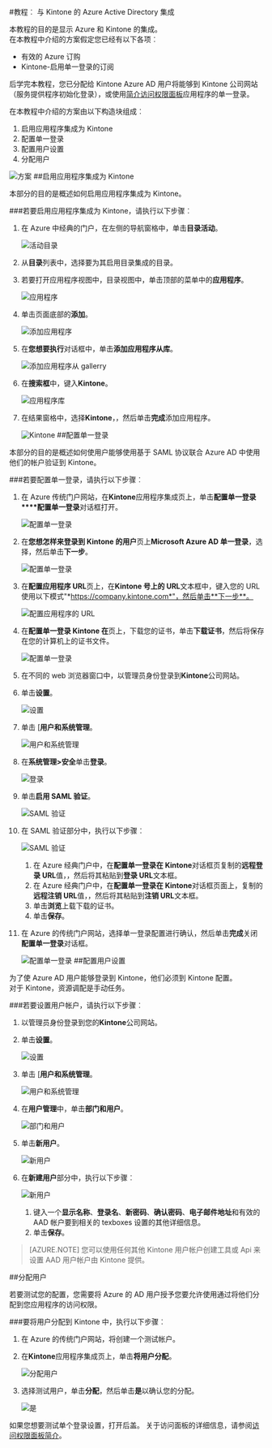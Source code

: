 <properties 
    pageTitle="教程︰ Azure Active Directory 集成与 Kintone |Microsoft Azure" 
    description="了解如何使用 Kintone Azure Active Directory 以启用单一登录、 自动化资源调配，以及更多 ！" 
    services="active-directory" 
    authors="jeevansd"  
    documentationCenter="na" 
    manager="femila"/>
<tags 
    ms.service="active-directory" 
    ms.devlang="na" 
    ms.topic="article" 
    ms.tgt_pltfrm="na" 
    ms.workload="identity" 
    ms.date="09/01/2016" 
    ms.author="jeedes" />

#<a name="tutorial-azure-active-directory-integration-with-kintone"></a>教程︰ 与 Kintone 的 Azure Active Directory 集成
  
本教程的目的是显示 Azure 和 Kintone 的集成。  
在本教程中介绍的方案假定您已经有以下各项︰

-   有效的 Azure 订购
-   Kintone-启用单一登录的订阅
  
后学完本教程，您已分配给 Kintone Azure AD 用户将能够到 Kintone 公司网站 （服务提供程序初始化登录），或使用[简介访问权限面板](active-directory-saas-access-panel-introduction.md)应用程序的单一登录。
  
在本教程中介绍的方案由以下构造块组成︰

1.  启用应用程序集成为 Kintone
2.  配置单一登录
3.  配置用户设置
4.  分配用户

![方案](./media/active-directory-saas-kintone-tutorial/IC785859.png "方案")
##<a name="enabling-the-application-integration-for-kintone"></a>启用应用程序集成为 Kintone
  
本部分的目的是概述如何启用应用程序集成为 Kintone。

###<a name="to-enable-the-application-integration-for-kintone-perform-the-following-steps"></a>若要启用应用程序集成为 Kintone，请执行以下步骤︰

1.  在 Azure 中经典的门户，在左侧的导航窗格中，单击**目录活动**。

    ![活动目录](./media/active-directory-saas-kintone-tutorial/IC700993.png "活动目录")

2.  从**目录**列表中，选择要为其启用目录集成的目录。

3.  若要打开应用程序视图中，目录视图中，单击顶部的菜单中的**应用程序**。

    ![应用程序](./media/active-directory-saas-kintone-tutorial/IC700994.png "应用程序")

4.  单击页面底部的**添加**。

    ![添加应用程序](./media/active-directory-saas-kintone-tutorial/IC749321.png "添加应用程序")

5.  在**您想要执行**对话框中，单击**添加应用程序从库**。

    ![添加应用程序从 gallerry](./media/active-directory-saas-kintone-tutorial/IC749322.png "添加应用程序从 gallerry")

6.  在**搜索框**中，键入**Kintone**。

    ![应用程序库](./media/active-directory-saas-kintone-tutorial/IC785867.png "应用程序库")

7.  在结果窗格中，选择**Kintone**，，然后单击**完成**添加应用程序。

    ![Kintone](./media/active-directory-saas-kintone-tutorial/IC785871.png "Kintone")
##<a name="configuring-single-sign-on"></a>配置单一登录
  
本部分的目的是概述如何使用户能够使用基于 SAML 协议联合 Azure AD 中使用他们的帐户验证到 Kintone。

###<a name="to-configure-single-sign-on-perform-the-following-steps"></a>若要配置单一登录，请执行以下步骤︰

1.  在 Azure 传统门户网站，在**Kintone**应用程序集成页上，单击**配置单一登录****配置单一登录**对话框打开。

    ![配置单一登录](./media/active-directory-saas-kintone-tutorial/IC785872.png "配置单一登录")

2.  在**您想怎样来登录到 Kintone 的用户**页上**Microsoft Azure AD 单一登录**，选择，然后单击**下一步**。

    ![配置单一登录](./media/active-directory-saas-kintone-tutorial/IC785873.png "配置单一登录")

3.  在**配置应用程序 URL**页上，在**Kintone 号上的 URL**文本框中，键入您的 URL 使用以下模式"*https://company.kintone.com*"，然后单击**下一步**。

    ![配置应用程序的 URL](./media/active-directory-saas-kintone-tutorial/IC785875.png "配置应用程序的 URL")

4.  在**配置单一登录 Kintone 在**页上，下载您的证书，单击**下载证书**，然后将保存在您的计算机上的证书文件。

    ![配置单一登录](./media/active-directory-saas-kintone-tutorial/IC785878.png "配置单一登录")

5.  在不同的 web 浏览器窗口中，以管理员身份登录到**Kintone**公司网站。

6.  单击**设置**。

    ![设置](./media/active-directory-saas-kintone-tutorial/IC785879.png "设置")

7.  单击 [**用户和系统管理**。

    ![用户和系统管理](./media/active-directory-saas-kintone-tutorial/IC785880.png "用户和系统管理")

8.  在**系统管理\>安全**单击**登录**。

    ![登录](./media/active-directory-saas-kintone-tutorial/IC785881.png "登录")

9.  单击**启用 SAML 验证**。

    ![SAML 验证](./media/active-directory-saas-kintone-tutorial/IC785882.png "SAML 验证")

10. 在 SAML 验证部分中，执行以下步骤︰

    ![SAML 验证](./media/active-directory-saas-kintone-tutorial/IC785883.png "SAML 验证")

    1.  在 Azure 经典门户中，在**配置单一登录在 Kintone**对话框页复制的**远程登录 URL**值，，然后将其粘贴到**登录 URL**文本框。
    2.  在 Azure 经典门户中，在**配置单一登录在 Kintone**对话框页面上，复制的**远程注销 URL**值，，然后将其粘贴到**注销 URL**文本框。
    3.  单击**浏览**上载下载的证书。
    4.  单击**保存**。

11. 在 Azure 的传统门户网站，选择单一登录配置进行确认，然后单击**完成**关闭**配置单一登录**对话框。

    ![配置单一登录](./media/active-directory-saas-kintone-tutorial/IC785884.png "配置单一登录")
##<a name="configuring-user-provisioning"></a>配置用户设置
  
为了使 Azure AD 用户能够登录到 Kintone，他们必须到 Kintone 配置。  
对于 Kintone，资源调配是手动任务。

###<a name="to-provision-a-user-accounts-perform-the-following-steps"></a>若要设置用户帐户，请执行以下步骤︰

1.  以管理员身份登录到您的**Kintone**公司网站。

2.  单击**设置**。

    ![设置](./media/active-directory-saas-kintone-tutorial/IC785879.png "设置")

3.  单击 [**用户和系统管理**。

    ![用户和系统管理](./media/active-directory-saas-kintone-tutorial/IC785880.png "用户和系统管理")

4.  在**用户管理**中，单击**部门和用户**。

    ![部门和用户](./media/active-directory-saas-kintone-tutorial/IC785888.png "部门和用户")

5.  单击**新用户**。

    ![新用户](./media/active-directory-saas-kintone-tutorial/IC785889.png "新用户")

6.  在**新建用户**部分中，执行以下步骤︰

    ![新用户](./media/active-directory-saas-kintone-tutorial/IC785890.png "新用户")

    1.  键入一个**显示名称**、**登录名**、**新密码**、**确认密码**、**电子邮件地址**和有效的 AAD 帐户要到相关的 texboxes 设置的其他详细信息。
    2.  单击**保存**。

>[AZURE.NOTE] 您可以使用任何其他 Kintone 用户帐户创建工具或 Api 来设置 AAD 用户帐户由 Kintone 提供。

##<a name="assigning-users"></a>分配用户
  
若要测试您的配置，您需要将 Azure 的 AD 用户授予您要允许使用通过将他们分配到您应用程序的访问权限。

###<a name="to-assign-users-to-kintone-perform-the-following-steps"></a>要将用户分配到 Kintone 中，执行以下步骤︰

1.  在 Azure 的传统门户网站，将创建一个测试帐户。

2.  在**Kintone**应用程序集成页上，单击**将用户分配**。

    ![分配用户](./media/active-directory-saas-kintone-tutorial/IC785891.png "分配用户")

3.  选择测试用户，单击**分配**，然后单击**是**以确认您的分配。

    ![是](./media/active-directory-saas-kintone-tutorial/IC767830.png "是")
  
如果您想要测试单个登录设置，打开后盖。 关于访问面板的详细信息，请参阅[访问权限面板简介](active-directory-saas-access-panel-introduction.md)。